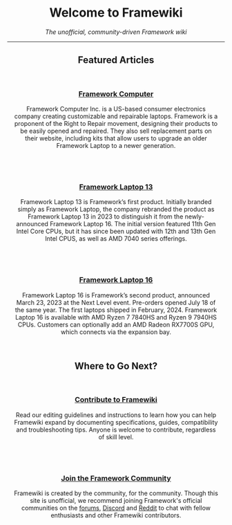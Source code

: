 ---
---
<style>
    #welcome-to-framewiki, h2, h3  {
        text-align: center !important;
        border-bottom: none !important;
    }

    @media screen and (min-width: 992px) {
        .column-container {
            display: flex;
        }
        .column {
            flex: 1;
        }
    }

    .column {
        //border: 2px solid black;
        padding: 15px 15px 15px 15px;
        margin-bottom: 10px;
        text-align: center;
    }
</style>
# Welcome to Framewiki
<p style="text-align: center;"><I>The unofficial, community-driven Framework wiki</i></p>

<hr />

## Featured Articles
<div class="column-container">
    <div class="column">
        <h3><a href="/framework-computer-inc">Framework Computer</a></h3>
        <p>Framework Computer Inc. is a US-based consumer electronics company creating customizable and repairable laptops. Framework is a proponent of the Right to Repair movement, designing their products to be easily opened and repaired. They also sell replacement parts on their website, including kits that allow users to upgrade an older Framework Laptop to a newer generation.</p>
    </div>
    <div class="column">
        <h3><a href="/framework-laptop-13">Framework Laptop 13</a></h3>
        <p>Framework Laptop 13 is Framework’s first product. Initially branded simply as Framework Laptop, the company rebranded the product as Framework Laptop 13 in 2023 to distinguish it from the newly-announced Framework Laptop 16. The initial version featured 11th Gen Intel Core CPUs, but it has since been updated with 12th and 13th Gen Intel CPUS, as well as AMD 7040 series offerings.</p>
    </div>
    <div class="column">
        <h3><a href="/framework-laptop-16">Framework Laptop 16</a></h3>
        <p>Framework Laptop 16 is Framework’s second product, announced March 23, 2023 at the Next Level event. Pre-orders opened July 18 of the same year. The first laptops shipped in February, 2024. Framework Laptop 16 is available with AMD Ryzen 7 7840HS and Ryzen 9 7940HS CPUs. Customers can optionally add an AMD Radeon RX7700S GPU, which connects via the expansion bay.</p>
    </div>
</div>

## Where to Go Next?
<div class="column-container">
    <div class="column">
        <h3><a href="/framewiki:contributing">Contribute to Framewiki</a></h3>
        <p>Read our editing guidelines and instructions to learn how you can help Framewiki expand by documenting specifications, guides, compatibility and troubleshooting tips. Anyone is welcome to contribute, regardless of skill level.</p>
    </div>
    <div class="column">
        <h3><a href="https://community.frame.work/">Join the Framework Community</a></h3>
        <p>Framewiki is created by the community, for the community. Though this site is unofficial, we recommend joining Framework's official communities on the <a href="https://community.frame.work/">forums</a>, <a href="https://discord.gg/framework">Discord</a> and <a href="https://reddit.com/r/framework">Reddit</a> to chat with fellow enthusiasts and other Framewiki contributors.</p>
    </div>
</div>